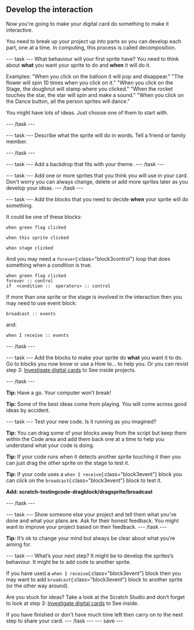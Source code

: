 ## Develop the interaction
Now you're going to make your digital card do something to make it interactive. 

You need to break up your project up into parts so you can develop each part, one at a time. In computing, this process is called decomposition.

--- task ---
What behaviour will your first sprite have? You need to think about **what** you want your sprite to do and **when** it will do it. 

Examples:
"When you click on the balloon it will pop and disappear."
"The flower will spin 10 times when you click on it."
"When you click on the Stage, the doughnut will stamp where you clicked."
"When the rocket touches the star, the star will spin and make a sound."
"When you click on the Dance button, all the person sprites will dance."

You might have lots of ideas. Just choose one of them to start with.

--- /task ---

--- task ---
Describe what the sprite will do in words. Tell a friend or family member.

--- /task ---

--- task ---
Add a backdrop that fits with your theme. 
--- /task ---

--- task ---
Add one or more sprites that you think you will use in your card. Don't worry you can always change, delete or add more sprites later as you develop your ideas. 
--- /task ---

--- task ---
Add the blocks that you need to decide **when** your sprite will do something. 

It could be one of these blocks:

```blocks3
when green flag clicked

when this sprite clicked

when stage clicked

```

And you may need a `forever`{:class="block3control"} loop that does something when a condition is true.
```blocks3
when green flag clicked
forever :: control
if  <condition ::  operators> :: control 
```

If more than one sprite or the stage is involved in the interaction then you may need to use event block:

```blocks3
broadcast :: events
```
and:

```blocks3
when I receive :: events

```
--- /task ---

--- task ---
Add the blocks to make your sprite do **what** you want it to do. Go to blocks you now know or use a How to... to help you. Or you can revist step 3: [Investigate digital cards](https://learning-admin.raspberrypi.org/en/projects/digital-card/2) to See inside projects.

--- /task ---

**Tip:** Have a go. Your computer won’t break!

**Tip:** Some of the best ideas come from playing. You will come across good ideas by accident.

--- task ---
Test your new code. Is it running as you imagined? 

**Tip:** You can drag some of your blocks away from the script but keep them within the Code area and add them back one at a time to help you understand what your code is doing.

**Tip:** If your code runs when it detects another sprite touching it then you can just drag the other sprite on the stage to test it. 

**Tip:** If your code uses a `when I receive`{:class="block3event"} block you can click on the `broadcast`{:class="block3event"} block to test it. 

**Add: scratch-testingcode-dragblock/dragsprite/broadcast**

--- /task ---

--- task ---
Show someone else your project and tell them what you’ve done and what your plans are. Ask for their honest feedback. You might want to improve your project based on their feedback.
--- /task ---

**Tip:** It’s ok to change your mind but always be clear about what you’re aiming for.

--- task ---
What’s your next step? It might be to develop the sprites’s behaviour. It might be to add code to another sprite. 

If you have used a `when I receive`{:class="block3event"} block then you may want to add `broadcast`{:class="block3event"}  block to another sprite (or the other way around).

Are you stuck for ideas? Take a look at the Scratch Studio and don’t forget to look at step 3: [Investigate digital cards](https://learning-admin.raspberrypi.org/en/projects/digital-card/2) to See inside.

If you have finished or don't have much time left then carry on to the next step to share your card.
--- /task ---
--- save ---
